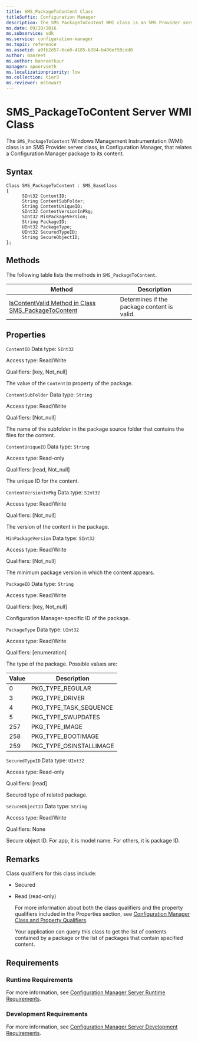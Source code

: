 ```yaml
---
title: SMS_PackageToContent Class
titleSuffix: Configuration Manager
description: The SMS_PackageToContent WMI class is an SMS Provider server class, in Configuration Manager, that relates a Configuration Manager package to its content.
ms.date: 09/20/2016
ms.subservice: sdk
ms.service: configuration-manager
ms.topic: reference
ms.assetid: a0fb2d57-6ce0-4185-b384-b406ef58cdd8
author: Banreet
ms.author: banreetkaur
manager: apoorvseth
ms.localizationpriority: low
ms.collection: tier3
ms.reviewer: mstewart
---
```

# SMS_PackageToContent Server WMI Class
The `SMS_PackageToContent` Windows Management Instrumentation (WMI) class is an SMS Provider server class, in Configuration Manager, that relates a Configuration Manager package to its content.

## Syntax

```
Class SMS_PackageToContent : SMS_BaseClass
{
      SInt32 ContentID;
      String ContentSubFolder;
      String ContentUniqueID;
      SInt32 ContentVersionInPkg;
      SInt32 MinPackageVersion;
      String PackageID;
      UInt32 PackageType;
      UInt32 SecuredTypeID;
      String SecureObjectID;
};
```

## Methods
 The following table lists the methods in `SMS_PackageToContent`.

|Method|Description|
|------------|-----------------|
|[IsContentValid Method in Class SMS_PackageToContent](../../../../../develop/reference/core/servers/configure/iscontentvalid-method-in-class-sms_packagetocontent.md)|Determines if the package content is valid.|

## Properties
 `ContentID`
 Data type: `SInt32`

 Access type: Read/Write

 Qualifiers: [key, Not_null]

 The value of the `ContentID` property of the package.

 `ContentSubFolder`
 Data type: `String`

 Access type: Read/Write

 Qualifiers: [Not_null]

 The name of the subfolder in the package source folder that contains the files for the content.

 `ContentUniqueID`
 Data type: `String`

 Access type: Read-only

 Qualifiers: [read, Not_null]

 The unique ID for the content.

 `ContentVersionInPkg`
 Data type: `SInt32`

 Access type: Read/Write

 Qualifiers: [Not_null]

 The version of the content in the package.

 `MinPackageVersion`
 Data type: `SInt32`

 Access type: Read/Write

 Qualifiers: [Not_null]

 The minimum package version in which the content appears.

 `PackageID`
 Data type: `String`

 Access type: Read/Write

 Qualifiers: [key, Not_null]

 Configuration Manager-specific ID of the package.

 `PackageType`
 Data type: `UInt32`

 Access type: Read/Write

 Qualifiers: [enumeration]

 The type of the package. Possible values are:

|Value|Description|
|-----------|-----------------|
|0|PKG_TYPE_REGULAR|
|3|PKG_TYPE_DRIVER|
|4|PKG_TYPE_TASK_SEQUENCE|
|5|PKG_TYPE_SWUPDATES|
|257|PKG_TYPE_IMAGE|
|258|PKG_TYPE_BOOTIMAGE|
|259|PKG_TYPE_OSINSTALLIMAGE|

 `SecuredTypeID`
 Data type: `UInt32`

 Access type: Read-only

 Qualifiers: [read]

 Secured type of related package.

 `SecureObjectID`
 Data type: `String`

 Access type: Read/Write

 Qualifiers: None

 Secure object ID. For app, it is model name. For others, it is package ID.

## Remarks
 Class qualifiers for this class include:

- Secured

- Read (read-only)

  For more information about both the class qualifiers and the property qualifiers included in the Properties section, see [Configuration Manager Class and Property Qualifiers](../../../../../develop/reference/misc/class-and-property-qualifiers.md).

  Your application can query this class to get the list of contents contained by a package or the list of packages that contain specified content.

## Requirements

### Runtime Requirements
 For more information, see [Configuration Manager Server Runtime Requirements](../../../../../develop/core/reqs/server-runtime-requirements.md).

### Development Requirements
 For more information, see [Configuration Manager Server Development Requirements](../../../../../develop/core/reqs/server-development-requirements.md).
